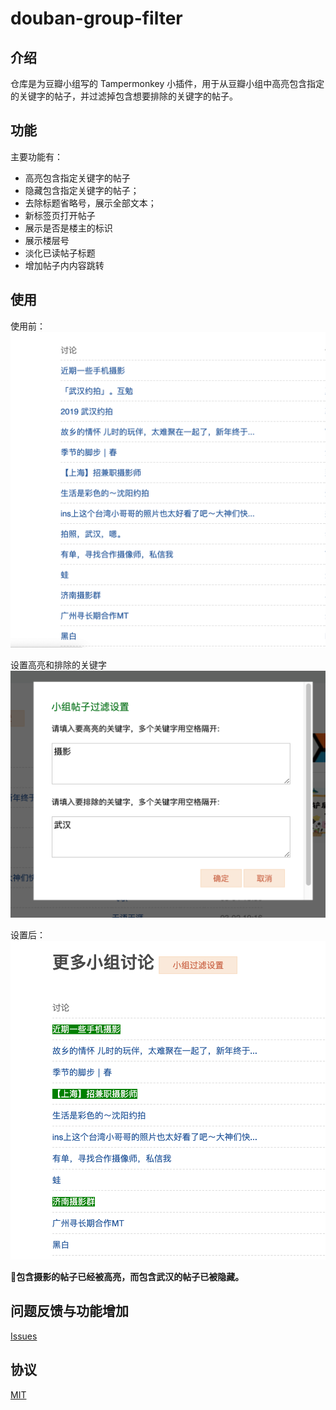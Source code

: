 # douban-group-filter

## 介绍

仓库是为豆瓣小组写的 Tampermonkey 小插件，用于从豆瓣小组中高亮包含指定的关键字的帖子，并过滤掉包含想要排除的关键字的帖子。

## 功能
主要功能有：
- 高亮包含指定关键字的帖子
- 隐藏包含指定关键字的帖子；
- 去除标题省略号，展示全部文本；
- 新标签页打开帖子
- 展示是否是楼主的标识
- 展示楼层号
- 淡化已读帖子标题
- 增加帖子内内容跳转

## 使用

使用前：
![使用前](./screen/before.png)

设置高亮和排除的关键字
![使用前](./screen/setting.png)

设置后：
![设置后](./screen/after.png)

**包含摄影的帖子已经被高亮，而包含武汉的帖子已被隐藏。**

## 问题反馈与功能增加
[Issues](https://github.com/tcatche/douban-group-filter/issues)

## 协议
[MIT](./LICENSE)
